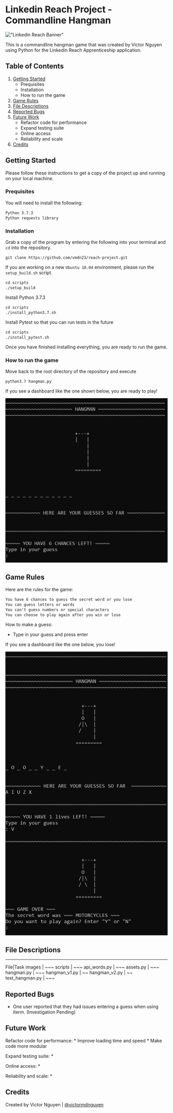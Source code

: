 # Linkedin Reach Project - Commandline Hangman


!["Linkedin Reach Banner"](https://content.linkedin.com/content/dam/engineering/site-assets/images/blog/posts/2019/08/reach1.png)

This is a commandline hangman game that was created by Victor Nguyen using Python for the Linkedin Reach Apprenticeship application.


## Table of Contents


1. [Getting Started](README.md#getting-started)
    * Prequisites
    * Installation
    * How to run the game
2. [Game Rules](README.md#game-rules)
3. [File Descriptions](README.md#file-descriptions)
4. [Reported Bugs](README.md#reported-bugs)
5. [Future Work](README.md#future-work)
    * Refactor code for performance
    * Expand testing suite
    * Online access
    * Reliability and scale
6. [Credits](README.md#credits)


## Getting Started


Please follow these instructions to get a copy of the project up and running on your local machine.


### Prequisites
You will need to install the following:
```
Python 3.7.3
Python requests library 
```


### Installation
Grab a copy of the program by entering the following into your terminal and `cd` into the repository.
```
git clone https://github.com/vmdn23/reach-project.git
```

If you are working on a new `Ubuntu 18.04` environment, please run the `setup_build.sh` script.
```
cd scripts
./setup_build
```

Install Python 3.7.3
```
cd scripts
./install_python3.7.sh
```

Install Pytest so that you can run tests in the future
```
cd scripts
./install_pytest.sh
```

Once you have finished installing everything, you are ready to run the game.


### How to run the game
Move back to the root directory of the repository and execute
```
python3.7 hangman.py
```

If you see a dashboard like the one shown below, you are ready to play!

![Fig 1: Hangman start image](/images/hangman_start.png)


## Game Rules
Here are the rules for the game:
```
You have 6 chances to guess the secret word or you lose
You can guess letters or words 
You can't guess numbers or special characters
You can choose to play again after you win or lose
```

How to make a guess:
* Type in your guess and press enter

If you see a dashboard like the one below, you lose!

![Fig 2: Hangman game over image](/images/hangman_gameover.png)



## File Descriptions

---
File|Task
images | ~~~
scripts | ~~~
api_words.py | ~~~
assets.py | ~~~
hangman.py | ~~~
hangman_v1.py | ~~
hangman_v2.py | ~~
test_hangman.py | ~~~


## Reported Bugs
* One user reported that they had issues entering a guess when using iterm. (Investigation Pending)


## Future Work

Refactor code for performance:
    * Improve loading time and speed
    * Make code more modular

Expand testing suite:
    *

Online access:
    *

Reliability and scale:
    *


## Credits
Created by Victor Nguyen | [@victormdnguyen](https://twitter.com/victormdnguyen)

